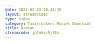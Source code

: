 ```yaml
---
date: 2022-02-23 20:44:39
layout: streamvideo
type: Video
category: Tamilrockers Movies Download
title: Arasan
streamcode: jp1mbvc9j10a
---
```

